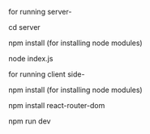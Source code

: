 for running server-

cd server

npm install (for installing node modules)

node index.js

for running client side-

npm install (for installing node modules)

npm install react-router-dom

npm run dev
